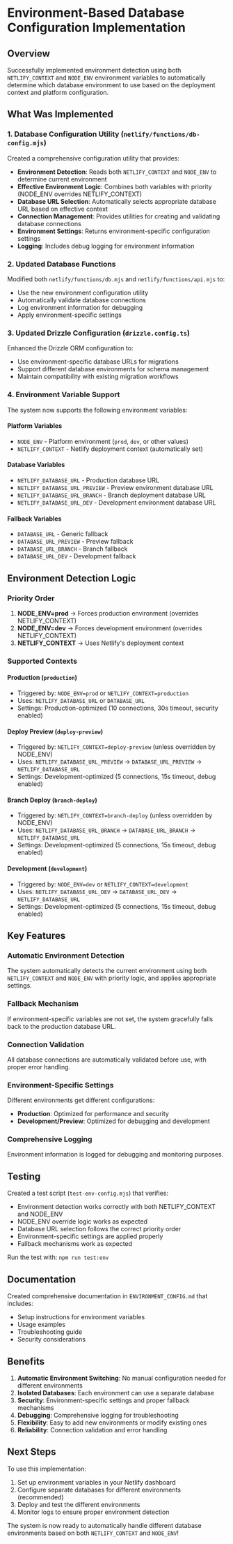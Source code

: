 # Environment-Based Database Configuration Implementation

## Overview

Successfully implemented environment detection using both `NETLIFY_CONTEXT` and `NODE_ENV` environment variables to automatically determine which database environment to use based on the deployment context and platform configuration.

## What Was Implemented

### 1. Database Configuration Utility (`netlify/functions/db-config.mjs`)

Created a comprehensive configuration utility that provides:

- **Environment Detection**: Reads both `NETLIFY_CONTEXT` and `NODE_ENV` to determine current environment
- **Effective Environment Logic**: Combines both variables with priority (NODE_ENV overrides NETLIFY_CONTEXT)
- **Database URL Selection**: Automatically selects appropriate database URL based on effective context
- **Connection Management**: Provides utilities for creating and validating database connections
- **Environment Settings**: Returns environment-specific configuration settings
- **Logging**: Includes debug logging for environment information

### 2. Updated Database Functions

Modified both `netlify/functions/db.mjs` and `netlify/functions/api.mjs` to:

- Use the new environment configuration utility
- Automatically validate database connections
- Log environment information for debugging
- Apply environment-specific settings

### 3. Updated Drizzle Configuration (`drizzle.config.ts`)

Enhanced the Drizzle ORM configuration to:

- Use environment-specific database URLs for migrations
- Support different database environments for schema management
- Maintain compatibility with existing migration workflows

### 4. Environment Variable Support

The system now supports the following environment variables:

#### Platform Variables
- `NODE_ENV` - Platform environment (`prod`, `dev`, or other values)
- `NETLIFY_CONTEXT` - Netlify deployment context (automatically set)

#### Database Variables
- `NETLIFY_DATABASE_URL` - Production database URL
- `NETLIFY_DATABASE_URL_PREVIEW` - Preview environment database URL
- `NETLIFY_DATABASE_URL_BRANCH` - Branch deployment database URL  
- `NETLIFY_DATABASE_URL_DEV` - Development environment database URL

#### Fallback Variables
- `DATABASE_URL` - Generic fallback
- `DATABASE_URL_PREVIEW` - Preview fallback
- `DATABASE_URL_BRANCH` - Branch fallback
- `DATABASE_URL_DEV` - Development fallback

## Environment Detection Logic

### Priority Order
1. **NODE_ENV=prod** → Forces production environment (overrides NETLIFY_CONTEXT)
2. **NODE_ENV=dev** → Forces development environment (overrides NETLIFY_CONTEXT)
3. **NETLIFY_CONTEXT** → Uses Netlify's deployment context

### Supported Contexts

#### Production (`production`)
- Triggered by: `NODE_ENV=prod` or `NETLIFY_CONTEXT=production`
- Uses: `NETLIFY_DATABASE_URL` or `DATABASE_URL`
- Settings: Production-optimized (10 connections, 30s timeout, security enabled)

#### Deploy Preview (`deploy-preview`)
- Triggered by: `NETLIFY_CONTEXT=deploy-preview` (unless overridden by NODE_ENV)
- Uses: `NETLIFY_DATABASE_URL_PREVIEW` → `DATABASE_URL_PREVIEW` → `NETLIFY_DATABASE_URL`
- Settings: Development-optimized (5 connections, 15s timeout, debug enabled)

#### Branch Deploy (`branch-deploy`)
- Triggered by: `NETLIFY_CONTEXT=branch-deploy` (unless overridden by NODE_ENV)
- Uses: `NETLIFY_DATABASE_URL_BRANCH` → `DATABASE_URL_BRANCH` → `NETLIFY_DATABASE_URL`
- Settings: Development-optimized (5 connections, 15s timeout, debug enabled)

#### Development (`development`)
- Triggered by: `NODE_ENV=dev` or `NETLIFY_CONTEXT=development`
- Uses: `NETLIFY_DATABASE_URL_DEV` → `DATABASE_URL_DEV` → `NETLIFY_DATABASE_URL`
- Settings: Development-optimized (5 connections, 15s timeout, debug enabled)

## Key Features

### Automatic Environment Detection
The system automatically detects the current environment using both `NETLIFY_CONTEXT` and `NODE_ENV` with priority logic, and applies appropriate settings.

### Fallback Mechanism
If environment-specific variables are not set, the system gracefully falls back to the production database URL.

### Connection Validation
All database connections are automatically validated before use, with proper error handling.

### Environment-Specific Settings
Different environments get different configurations:
- **Production**: Optimized for performance and security
- **Development/Preview**: Optimized for debugging and development

### Comprehensive Logging
Environment information is logged for debugging and monitoring purposes.

## Testing

Created a test script (`test-env-config.mjs`) that verifies:
- Environment detection works correctly with both NETLIFY_CONTEXT and NODE_ENV
- NODE_ENV override logic works as expected
- Database URL selection follows the correct priority order
- Environment-specific settings are applied properly
- Fallback mechanisms work as expected

Run the test with: `npm run test:env`

## Documentation

Created comprehensive documentation in `ENVIRONMENT_CONFIG.md` that includes:
- Setup instructions for environment variables
- Usage examples
- Troubleshooting guide
- Security considerations

## Benefits

1. **Automatic Environment Switching**: No manual configuration needed for different environments
2. **Isolated Databases**: Each environment can use a separate database
3. **Security**: Environment-specific settings and proper fallback mechanisms
4. **Debugging**: Comprehensive logging for troubleshooting
5. **Flexibility**: Easy to add new environments or modify existing ones
6. **Reliability**: Connection validation and error handling

## Next Steps

To use this implementation:

1. Set up environment variables in your Netlify dashboard
2. Configure separate databases for different environments (recommended)
3. Deploy and test the different environments
4. Monitor logs to ensure proper environment detection

The system is now ready to automatically handle different database environments based on both `NETLIFY_CONTEXT` and `NODE_ENV`!